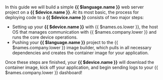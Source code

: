 In this guide we will build a simple **{{ $language.name }}** web server project on a **{{ $device.name }}**. At its most basic, the process for deploying code to a **{{ $device.name }}** consists of two major steps:

- Setting up your **{{ $device.name }}** with {{ $names.os.lower }}, the host OS that manages communication with {{ $names.company.lower }} and runs the core device operations.
- Pushing your **{{ $language.name }}** project to the {{ $names.company.lower }} image builder, which pulls in all necessary dependencies and creates the container image for your application.

Once these steps are finished, your **{{ $device.name }}** will download the container image, kick off your application, and begin sending logs to your {{ $names.company.lower }} dashboard!


